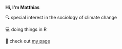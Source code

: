 
**Hi, I'm Matthias**

🔍 special interest in the sociology of climate change

💻 doing things in R

🔗 check out [my page](https://matthias-br.github.io/)

<!--**matthias-br/matthias-br** is a ✨ _special_ ✨ repository because its `README.md` (this file) appears on your GitHub profile.

Here are some ideas to get you started:

- 🔭 I’m currently working on ...
- 🌱 I’m currently learning ...
- 👯 I’m looking to collaborate on ...
- 🤔 I’m looking for help with ...
- 💬 Ask me about ...
- 📫 How to reach me: ...
- 😄 Pronouns: ...
- ⚡ Fun fact: ...
-->
